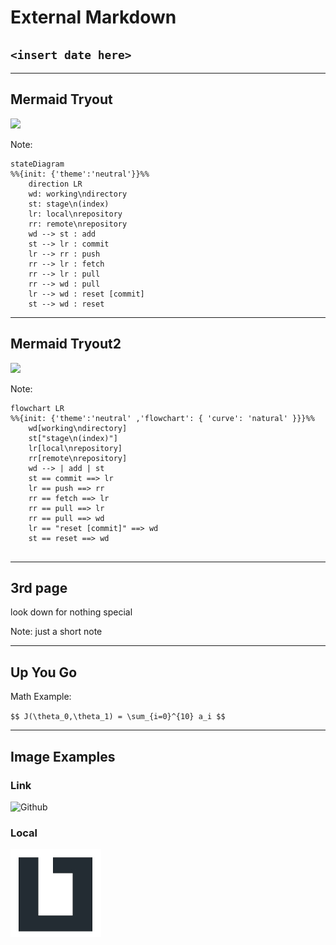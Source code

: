 # External Markdown

## `<insert date here>`

-----

## Mermaid Tryout

[![](https://mermaid.ink/img/pako:eNptkc9qwzAMh1_F6LRC-wI-7NTjdtmOcw_GVlIz_wmyQlZK331KTEgKNRjM98n6GesOrngEDZUt4znYnmwyWcnygdBxKFl9fDUyea2mQr8h98bk5gvdmqysZdseRb2F7PHv0EQkrWJxNoogHEoN2yUSR5gK4ws5eXU6vUtTpZX1fo1ZYCSBrqQUeE1ZOM18GOt17b9Vd8juBR7GGJ-oxO5p3FHCiqx-Wu7l6UE7D0dISMkGL_96n6sM8BUTGtBy7IqUsQGTH1JpRy7ft-xAM414hHHw2yBAdzZWoejnf_lso1om9vgH7GGMwg)](https://mermaid.live/edit#pako:eNptkc9qwzAMh1_F6LRC-wI-7NTjdtmOcw_GVlIz_wmyQlZK331KTEgKNRjM98n6GesOrngEDZUt4znYnmwyWcnygdBxKFl9fDUyea2mQr8h98bk5gvdmqysZdseRb2F7PHv0EQkrWJxNoogHEoN2yUSR5gK4ws5eXU6vUtTpZX1fo1ZYCSBrqQUeE1ZOM18GOt17b9Vd8juBR7GGJ-oxO5p3FHCiqx-Wu7l6UE7D0dISMkGL_96n6sM8BUTGtBy7IqUsQGTH1JpRy7ft-xAM414hHHw2yBAdzZWoejnf_lso1om9vgH7GGMwg)

Note:
```mermaid
stateDiagram
%%{init: {'theme':'neutral'}}%%
    direction LR
    wd: working\ndirectory
    st: stage\n(index)
    lr: local\nrepository
    rr: remote\nrepository
    wd --> st : add
    st --> lr : commit
    lr --> rr : push
    rr --> lr : fetch
    rr --> lr : pull
    rr --> wd : pull
    lr --> wd : reset [commit]
    st --> wd : reset   
```

---

## Mermaid Tryout2

[![](https://mermaid.ink/img/pako:eNp1kb1uwzAMhF9F4NQCyQsYSKaM7dKOVgZBom2h-jEoGk4Q591L23HTodUk3H28E6gb2OwQKlCqCXm0nSFWbx86KTmjq8dMXz61WifnCS1nup5Xs3CtobBpUcwXnxxeXjU8zEB1yNYEsQj7XPyvQaKaMGbGv8zRqcPhOBnnJmnYmhbN5hg9T5K9dSxyP5RuktAtXO33x6lBtt0TpQ0N4R9xdD-h87wGwoKs6rX0rOGJyHNmZAFmFXYQkaLxTtZ4mxkN3GFEDZVcmywka9DpLqQZOH9ek4WKacAdDL0zjCdvWjIRqsaEIiq6eSfv68_YnBrfwv0bt5qPpg)](https://mermaid.live/edit#pako:eNp1kb1uwzAMhF9F4NQCyQsYSKaM7dKOVgZBom2h-jEoGk4Q591L23HTodUk3H28E6gb2OwQKlCqCXm0nSFWbx86KTmjq8dMXz61WifnCS1nup5Xs3CtobBpUcwXnxxeXjU8zEB1yNYEsQj7XPyvQaKaMGbGv8zRqcPhOBnnJmnYmhbN5hg9T5K9dSxyP5RuktAtXO33x6lBtt0TpQ0N4R9xdD-h87wGwoKs6rX0rOGJyHNmZAFmFXYQkaLxTtZ4mxkN3GFEDZVcmywka9DpLqQZOH9ek4WKacAdDL0zjCdvWjIRqsaEIiq6eSfv68_YnBrfwv0bt5qPpg)

Note:
```mermaid
flowchart LR
%%{init: {'theme':'neutral' ,'flowchart': { 'curve': 'natural' }}}%%
    wd[working\ndirectory]
    st["stage\n(index)"]
    lr[local\nrepository]
    rr[remote\nrepository]
    wd --> | add | st
    st == commit ==> lr
    lr == push ==> rr
    rr == fetch ==> lr
    rr == pull ==> lr
    rr == pull ==> wd
    lr == "reset [commit]" ==> wd
    st == reset ==> wd
    
```

-----

## 3rd page

look down for nothing special

Note: just a short note

---

## Up You Go

Math Example:

`$$ J(\theta_0,\theta_1) = \sum_{i=0}^{10} a_i $$`

-----

## Image Examples

### Link

![Github](https://pngimg.com/uploads/github/small/github_PNG67.png)

### Local

![LiTec-Logo](./img/LiTec-Logo.jpg)
